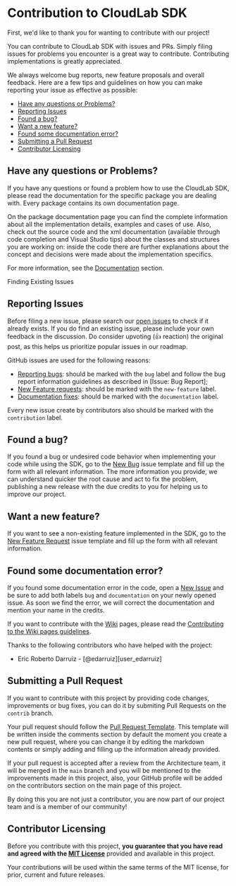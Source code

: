 # Contribution to CloudLab SDK <!-- omit in toc -->
First, we'd like to thank you for wanting to contribute with our project!

You can contribute to CloudLab SDK with issues and PRs. Simply filing issues for problems you encounter is a great way to contribute. Contributing implementations is greatly appreciated.

We always welcome bug reports, new feature proposals and overall feedback. Here are a few tips and guidelines on how you can make reporting your issue as effective as possible:

- [Have any questions or Problems?](#have-any-questions-or-problems)
- [Reporting Issues](#reporting-issues)
- [Found a bug?](#found-a-bug)
- [Want a new feature?](#want-a-new-feature)
- [Found some documentation error?](#found-some-documentation-error)
- [Submitting a Pull Request](#submitting-a-pull-request)
- [Contributor Licensing](#contributor-licensing)


## Have any questions or Problems?
If you have any questions or found a problem how to use the CloudLab SDK, please read the documentation for the specific package you are dealing with. Every package contains its own documentation page.

On the package documentation page you can find the complete information about all the implementation details, examples and cases of use. Also, check out the source code and the xml documentation (available through code completion and Visual Studio tips) about the classes and structures you are working on: inside the code there are further explanations about the concept and decisions were made about the implementation specifics.

For more information, see the [Documentation][documentation] section.

Finding Existing Issues

## Reporting Issues
Before filing a new issue, please search our [open issues][open_issues] to check if it already exists.
If you do find an existing issue, please include your own feedback in the discussion. Do consider upvoting (👍 reaction) the original post, as this helps us prioritize popular issues in our roadmap.

GitHub issues are used for the following reasons:
- [Reporting bugs](#found-a-bug): should be marked with the `bug` label and follow the bug report information guidelines as described in [Issue: Bug Report];
- [New Feature requests](#want-a-new-feature): should be marked with the `new-feature` label. 
- [Documentation fixes](#found-some-documentation-error): should be marked with the `documentation` label.

Every new issue create by contributors also should be marked with the `contribution` label.

## Found a bug?
If you found a bug or undesired code behavior when implementing your code while using the SDK, go to the [New Bug](https://github.com/cloudlabtech/SDK-SaaS/issues/new?assignees=&labels=bug&template=bug_report.yml) issue template and fill up the form with all relevant information. The more information you provide, we can understand quicker the root cause and act to fix the problem, publishing a new release with the due credits to you for helping us to improve our project.

## Want a new feature?
If you want to see a non-existing feature implemented in the SDK, go to the [New Feature Request](https://github.com/cloudlabtech/SDK-SaaS/issues/new?assignees=cloudlabtecnologia&labels=new-feature&template=feature_request.yml) issue template and fill up the form with all relevant information. 

## Found some documentation error?
If you found some documentation error in the code, open a [New Issue](https://github.com/cloudlabtech/SDK-SaaS/issues/new) and be sure to add both labels `bug` and `documentation` on your newly opened issue. As soon we find the error, we will correct the documentation and mention your name in the credits.

If you want to contribute with the [Wiki](https://github.com/cloudlabtech/SDK-SaaS/wiki/) pages, please read the [Contributing to the Wiki pages guidelines](https://github.com/cloudlabtech/SDK-SaaS/wiki/How-to-Contribute-to-Wiki).

Thanks to the following contributors who have helped with the project:
- Eric Roberto Darruiz - [@edarruiz][user_edarruiz]

## Submitting a Pull Request
If you want to contribute with this project by providing code changes, improvements or bug fixes, you can do it by submiting Pull Requests on the `contrib` branch.

Your pull request should follow the [Pull Request Template](https://github.com/cloudlabtech/SDK-SaaS/blob/main/.github/pull_request_template.md). This template will be written inside the comments section by default the moment you create a new pull request, where you can change it by editing the markdown contents or simply adding and filling up the information already provided.

If your pull request is accepted after a review from the Architecture team, it will be merged in the `main` branch and you will be mentioned to the improvements made in this project, also, your GitHub profile will be added on the contributors section on the main page of this project. 

By doing this you are not just a contributor, you are now part of our project team and is a member of our community!

## Contributor Licensing
Before you contribute with this project, **you guarantee that you have read and agreed with the [MIT License](https://github.com/cloudlabtech/SDK-SaaS/blob/main/LICENSE)** provided and available in this project.

Your contributions will be used within the same terms of the MIT license, for prior, current and future releases.

[repo_url]: https://github.com/cloudlabtech/SDK
[documentation]: https://github.com/cloudlabtech/SDK/blob/main/README.md#packages-and-documentation
[open_issues]: https://github.com/cloudlabtech/SDK/issues